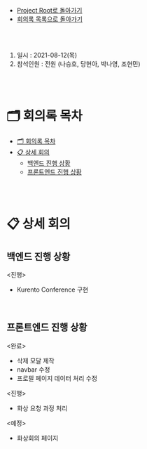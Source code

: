- [Project Root로 돌아가기](../../README.md)
- [회의록 목록으로 돌아가기](../회의록.md)

<br><br>

1. 일시 : 2021-08-12(목)
2. 참석인원 : 전원 (나승호, 당현아, 박나영, 조현민) 

<br><br>

# 🗂 회의록 목차

- [🗂 회의록 목차](#-회의록-목차)
- [📋 상세 회의](#-상세-회의)
  - [백엔드 진행 상황](#백엔드-진행-상황)
  - [프론트엔드 진행 상황](#프론트엔드-진행-상황)

<br><br>

# 📋 상세 회의

## 백엔드 진행 상황

   <진행>

   - Kurento Conference 구현

<br/>

## 프론트엔드 진행 상황

<완료> 

- 삭제 모달 제작
- navbar 수정
- 프로필 페이지 데이터 처리 수정

<진행> 

- 화상 요청 과정 처리

<예정> 

- 화상회의 페이지
